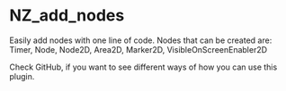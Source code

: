 # NZ_add_nodes
Easily add nodes with one line of code.
Nodes that can be created are: Timer, Node, Node2D, Area2D, Marker2D, VisibleOnScreenEnabler2D

Check GitHub, if you want to see different ways of how you can use this plugin.

